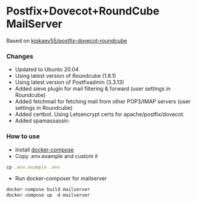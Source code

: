 # Postfix+Dovecot+RoundCube MailServer
Based on [kipkaev55/postfix-dovecot-roundcube](https://github.com/kipkaev55/postfix-dovecot-roundcube)
### Changes
* Updated to Ubunto 20.04
* Using latest version of Roundcube (1.6.1)
* Using latest version of Postfixadmin (3.3.13)
* Added sieve plugin for mail filtering & forward (user settings in Roundcube)
* Added fetchmail for fetching mail from other POP3/IMAP servers (user settings in Roundcube)
* Added certbot. Using Letsencrypt certs for apache/postfix/dovecot.
* Added spamassassin.
### How to use
* Install [docker-compose](https://docs.docker.com/compose/install/)
* Copy .env.example and custom it
```js
cp .env.example .env
```
* Run docker-composer for mailserver
```js
docker-compose build mailserver
docker-compose up -d mailserver
```
